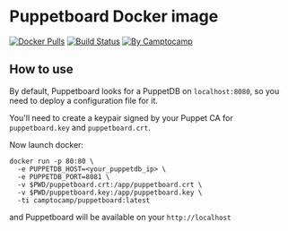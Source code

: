 Puppetboard Docker image
==========================

[![Docker Pulls](https://img.shields.io/docker/pulls/camptocamp/puppetboard.svg)](https://hub.docker.com/r/camptocamp/puppetboard/)
[![Build Status](https://img.shields.io/travis/camptocamp/docker-puppetboard/master.svg)](https://travis-ci.org/camptocamp/docker-puppetboard)
[![By Camptocamp](https://img.shields.io/badge/by-camptocamp-fb7047.svg)](http://www.camptocamp.com)


## How to use

By default, Puppetboard looks for a PuppetDB on `localhost:8080`, so you need to deploy a configuration file for it.

You'll need to create a keypair signed by your Puppet CA for `puppetboard.key` and `puppetboard.crt`.

Now launch docker:

```shell
docker run -p 80:80 \
  -e PUPPETDB_HOST=<your_puppetdb_ip> \
  -e PUPPETDB_PORT=8081 \
  -v $PWD/puppetboard.crt:/app/puppetboard.crt \
  -v $PWD/puppetboard.key:/app/puppetboard.key \
  -ti camptocamp/puppetboard:latest
```

and Puppetboard will be available on your `http://localhost`
